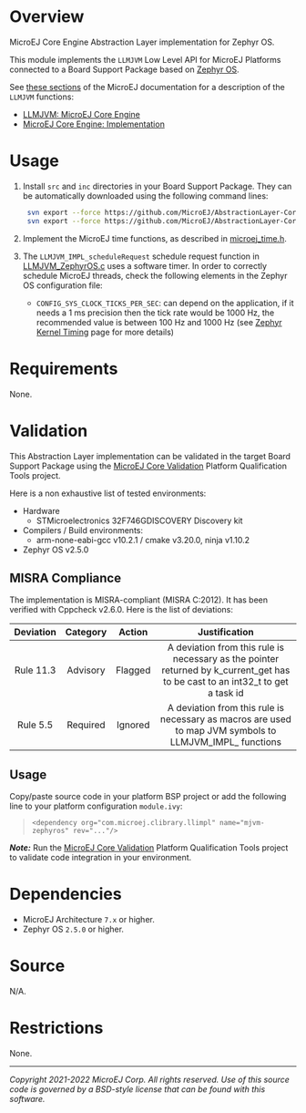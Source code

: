 # Overview

MicroEJ Core Engine Abstraction Layer implementation for Zephyr OS.

This module implements the `LLMJVM` Low Level API for MicroEJ Platforms connected to a Board Support Package based on [Zephyr OS](https://www.zephyrproject.org/).

See [these sections](https://docs.microej.com/en/latest/PlatformDeveloperGuide/appendix/llapi.html#llmjvm-microej-core-engine) of the MicroEJ documentation for a description of the `LLMJVM` functions:
- [LLMJVM: MicroEJ Core Engine](https://docs.microej.com/en/latest/PlatformDeveloperGuide/appendix/llapi.html#llmjvm-microej-core-engine)
- [MicroEJ Core Engine: Implementation](https://docs.microej.com/en/latest/PlatformDeveloperGuide/coreEngine.html#implementation)

# Usage

1. Install ``src`` and ``inc`` directories in your Board Support Package. They can be automatically downloaded using the following command lines:
   ```sh
    svn export --force https://github.com/MicroEJ/AbstractionLayer-Core-Zephyr/trunk/inc [path_to_bsp_directory]    
    svn export --force https://github.com/MicroEJ/AbstractionLayer-Core-Zephyr/trunk/src [path_to_bsp_directory]
   ```

2. Implement the MicroEJ time functions, as described in [microej_time.h](./inc/microej_time.h).

3. The `LLMJVM_IMPL_scheduleRequest` schedule request function in [LLMJVM_ZephyrOS.c](./src/LLMJVM_ZephyrOS.c) uses a software timer. In order to correctly schedule MicroEJ threads, check the following elements in the Zephyr OS configuration file:

   - `CONFIG_SYS_CLOCK_TICKS_PER_SEC`: can depend on the application, if it needs a 1 ms precision then the tick rate would be 1000 Hz, the recommended value is between 100 Hz and 1000 Hz (see [Zephyr Kernel Timing](https://docs.zephyrproject.org/2.5.0/reference/kernel/timing/clocks.html) page for more details)

# Requirements

None.

# Validation

This Abstraction Layer implementation can be validated in the target Board Support Package using the [MicroEJ Core Validation](https://github.com/MicroEJ/PlatformQualificationTools/tree/master/tests/core/java/microej-core-validation) Platform Qualification Tools project.

Here is a non exhaustive list of tested environments:
- Hardware
  - STMicroelectronics 32F746GDISCOVERY Discovery kit
- Compilers / Build environments:
  - arm-none-eabi-gcc v10.2.1 / cmake v3.20.0, ninja v1.10.2
- Zephyr OS v2.5.0

## MISRA Compliance

The implementation is MISRA-compliant (MISRA C:2012). It has been verified with Cppcheck v2.6.0. 
Here is the list of deviations:

| Deviation | Category |   Action   |                                                 Justification                                                                     |
|:---------:|:--------:|:----------:|:---------------------------------------------------------------------------------------------------------------------------------:|
| Rule 11.3 | Advisory | Flagged    | A deviation from this rule is necessary as the pointer returned by k_current_get has to be cast to an int32_t to get a task id    |
| Rule 5.5  | Required | Ignored    | A deviation from this rule is necessary as macros are used to map JVM symbols to LLMJVM_IMPL_ functions	               		   | 
  
## Usage

Copy/paste source code in your platform BSP project or add the following line to your platform configuration `module.ivy`:
> `<dependency org="com.microej.clibrary.llimpl" name="mjvm-zephyros" rev="..."/>`

**_Note:_**  Run the [MicroEJ Core Validation](https://github.com/MicroEJ/PlatformQualificationTools/tree/master/tests/core/java/microej-core-validation) Platform Qualification Tools project to validate code integration in your environment.

# Dependencies

- MicroEJ Architecture ``7.x`` or higher.
- Zephyr OS ``2.5.0`` or higher.

# Source

N/A.

# Restrictions

None.

---
_Copyright 2021-2022 MicroEJ Corp. All rights reserved._
_Use of this source code is governed by a BSD-style license that can be found with this software._
